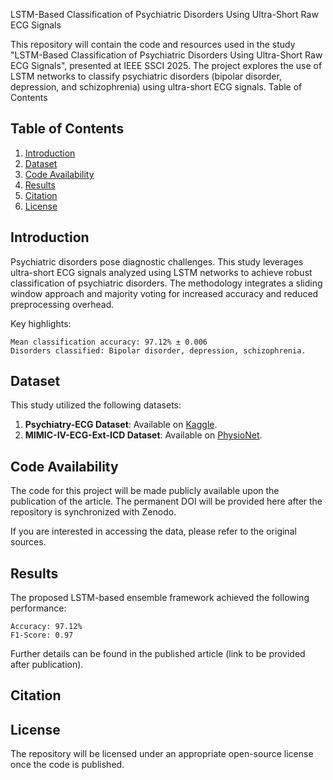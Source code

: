 LSTM-Based Classification of Psychiatric Disorders Using Ultra-Short Raw ECG Signals

This repository will contain the code and resources used in the study "LSTM-Based Classification of Psychiatric Disorders Using Ultra-Short Raw ECG Signals", presented at IEEE SSCI 2025. The project explores the use of LSTM networks to classify psychiatric disorders (bipolar disorder, depression, and schizophrenia) using ultra-short ECG signals.
Table of Contents
## Table of Contents

1. [Introduction](#introduction)  
2. [Dataset](#dataset)  
3. [Code Availability](#code-availability)  
4. [Results](#results)  
5. [Citation](#citation)  
6. [License](#license)




## Introduction

Psychiatric disorders pose diagnostic challenges. This study leverages ultra-short ECG signals analyzed using LSTM networks to achieve robust classification of psychiatric disorders. The methodology integrates a sliding window approach and majority voting for increased accuracy and reduced preprocessing overhead.

Key highlights:

    Mean classification accuracy: 97.12% ± 0.006
    Disorders classified: Bipolar disorder, depression, schizophrenia.

## Dataset

This study utilized the following datasets:

1. **Psychiatry-ECG Dataset**: Available on [Kaggle](https://www.kaggle.com/datasets/buraktaci/Psychiatry-ECG/data).
2. **MIMIC-IV-ECG-Ext-ICD Dataset**: Available on [PhysioNet](https://doi.org/10.13026/ypt5-9d58).

## Code Availability

The code for this project will be made publicly available upon the publication of the article. The permanent DOI will be provided here after the repository is synchronized with Zenodo.


If you are interested in accessing the data, please refer to the original sources.

## Results

The proposed LSTM-based ensemble framework achieved the following performance:

    Accuracy: 97.12%
    F1-Score: 0.97

Further details can be found in the published article (link to be provided after publication).

## Citation




## License

The repository will be licensed under an appropriate open-source license once the code is published.
